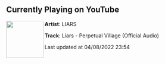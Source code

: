 ## Currently Playing on YouTube

[<img align="left" width="100" src="https://i.ytimg.com/vi/jkNvsqKegVA/maxresdefault.jpg">](https://www.youtube.com/watch?v=jkNvsqKegVA)

**Artist**: LIARS 

**Track**: Liars - Perpetual Village (Official Audio)

Last updated at 04/08/2022 23:54
